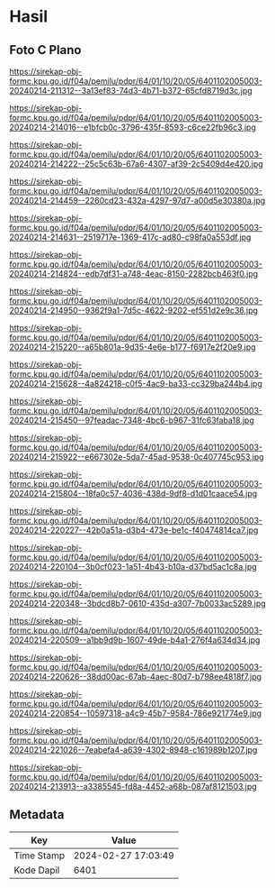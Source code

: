 # Hasil

## Foto C Plano

https://sirekap-obj-formc.kpu.go.id/f04a/pemilu/pdpr/64/01/10/20/05/6401102005003-20240214-211312--3a13ef83-74d3-4b71-b372-65cfd8719d3c.jpg

https://sirekap-obj-formc.kpu.go.id/f04a/pemilu/pdpr/64/01/10/20/05/6401102005003-20240214-214016--e1bfcb0c-3796-435f-8593-c6ce22fb96c3.jpg

https://sirekap-obj-formc.kpu.go.id/f04a/pemilu/pdpr/64/01/10/20/05/6401102005003-20240214-214222--25c5c63b-67a6-4307-af39-2c5409d4e420.jpg

https://sirekap-obj-formc.kpu.go.id/f04a/pemilu/pdpr/64/01/10/20/05/6401102005003-20240214-214459--2260cd23-432a-4297-97d7-a00d5e30380a.jpg

https://sirekap-obj-formc.kpu.go.id/f04a/pemilu/pdpr/64/01/10/20/05/6401102005003-20240214-214631--2519717e-1369-417c-ad80-c98fa0a553df.jpg

https://sirekap-obj-formc.kpu.go.id/f04a/pemilu/pdpr/64/01/10/20/05/6401102005003-20240214-214824--edb7df31-a748-4eac-8150-2282bcb463f0.jpg

https://sirekap-obj-formc.kpu.go.id/f04a/pemilu/pdpr/64/01/10/20/05/6401102005003-20240214-214950--9362f9a1-7d5c-4622-9202-ef551d2e9c36.jpg

https://sirekap-obj-formc.kpu.go.id/f04a/pemilu/pdpr/64/01/10/20/05/6401102005003-20240214-215220--a65b801a-9d35-4e6e-b177-f6917e2f20e9.jpg

https://sirekap-obj-formc.kpu.go.id/f04a/pemilu/pdpr/64/01/10/20/05/6401102005003-20240214-215628--4a824218-c0f5-4ac9-ba33-cc329ba244b4.jpg

https://sirekap-obj-formc.kpu.go.id/f04a/pemilu/pdpr/64/01/10/20/05/6401102005003-20240214-215450--97feadac-7348-4bc6-b967-31fc63faba18.jpg

https://sirekap-obj-formc.kpu.go.id/f04a/pemilu/pdpr/64/01/10/20/05/6401102005003-20240214-215922--e667302e-5da7-45ad-9538-0c407745c953.jpg

https://sirekap-obj-formc.kpu.go.id/f04a/pemilu/pdpr/64/01/10/20/05/6401102005003-20240214-215804--18fa0c57-4036-438d-9df8-d1d01caace54.jpg

https://sirekap-obj-formc.kpu.go.id/f04a/pemilu/pdpr/64/01/10/20/05/6401102005003-20240214-220227--42b0a51a-d3b4-473e-be1c-f40474814ca7.jpg

https://sirekap-obj-formc.kpu.go.id/f04a/pemilu/pdpr/64/01/10/20/05/6401102005003-20240214-220104--3b0cf023-1a51-4b43-b10a-d37bd5ac1c8a.jpg

https://sirekap-obj-formc.kpu.go.id/f04a/pemilu/pdpr/64/01/10/20/05/6401102005003-20240214-220348--3bdcd8b7-0610-435d-a307-7b0033ac5289.jpg

https://sirekap-obj-formc.kpu.go.id/f04a/pemilu/pdpr/64/01/10/20/05/6401102005003-20240214-220509--a1bb9d9b-1607-49de-b4a1-276f4a634d34.jpg

https://sirekap-obj-formc.kpu.go.id/f04a/pemilu/pdpr/64/01/10/20/05/6401102005003-20240214-220626--38dd00ac-67ab-4aec-80d7-b798ee4818f7.jpg

https://sirekap-obj-formc.kpu.go.id/f04a/pemilu/pdpr/64/01/10/20/05/6401102005003-20240214-220854--10597318-a4c9-45b7-9584-786e921774e9.jpg

https://sirekap-obj-formc.kpu.go.id/f04a/pemilu/pdpr/64/01/10/20/05/6401102005003-20240214-221026--7eabefa4-a639-4302-8948-c161989b1207.jpg

https://sirekap-obj-formc.kpu.go.id/f04a/pemilu/pdpr/64/01/10/20/05/6401102005003-20240214-213913--a3385545-fd8a-4452-a68b-087af8121503.jpg


## Metadata

| Key        | Value               |
| ---------- | ------------------- |
| Time Stamp | 2024-02-27 17:03:49 |
| Kode Dapil | 6401                |



